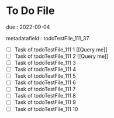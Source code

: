 # To Do File

due:: 2022-09-04

metadatafield:: todoTestFile_111_37

- [ ] Task of todoTestFile_111 1 [[Query me]]
- [ ] Task of todoTestFile_111 2 [[Query me]]
- [ ] Task of todoTestFile_111 3
- [ ] Task of todoTestFile_111 4
- [ ] Task of todoTestFile_111 5
- [ ] Task of todoTestFile_111 6
- [ ] Task of todoTestFile_111 7
- [ ] Task of todoTestFile_111 8
- [ ] Task of todoTestFile_111 9
- [ ] Task of todoTestFile_111 10